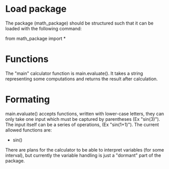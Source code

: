 # Load package
The package (math_package) should be structured such that it can be loaded with the following command:

from math_package import *

# Functions
The "main" calculator function is main.evaluate(). It takes a string representing some computations and returns the result after calculation.

# Formating
main.evaluate() accepts functions, written with lower-case letters, they can only take one input which must be captured by parentheses (Ex "sin(3)"). The input itself can be a series of operations, (Ex "sin(1+1)"). The current allowed functions are:
* sin()

There are plans for the calculator to be able to interpret variables (for some interval), but currently the variable handling is just a "dormant" part of the package.